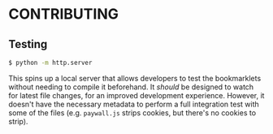 # CONTRIBUTING

## Testing

```bash
$ python -m http.server
```

This spins up a local server that allows developers to test the bookmarklets without
needing to compile it beforehand. It *should* be designed to watch for latest file
changes, for an improved development experience. However, it doesn't have the necessary
metadata to perform a full integration test with some of the files (e.g. `paywall.js`
strips cookies, but there's no cookies to strip).